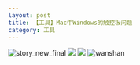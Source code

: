 ```yaml
---
layout: post
title: 【工具】Mac中Windows的触控板问题
category: 工具
---
```

![story_new_final](http://s3s4mtyq6.hd-bkt.clouddn.com/img/story_new_final_0322.png)
![](http://s3s5etn4r.hd-bkt.clouddn.com/img/tools-220517-2.jpg)
![](http://s3s5etn4r.hd-bkt.clouddn.com/img/tools-220517-1.jpg)
![wanshan](http://s3s4mtyq6.hd-bkt.clouddn.com/img/wanshan.png)
  




